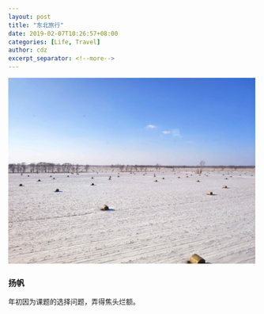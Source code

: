 ```yaml
---
layout: post
title: "东北旅行"
date: 2019-02-07T10:26:57+08:00
categories: [Life, Travel]
author: cdz
excerpt_separator: <!--more-->
---
```


<p><img src="/image/DongBei/snow_train.jpg" width="500"></p>

### 扬帆

年初因为课题的选择问题，弄得焦头烂额。



<!--more-->

